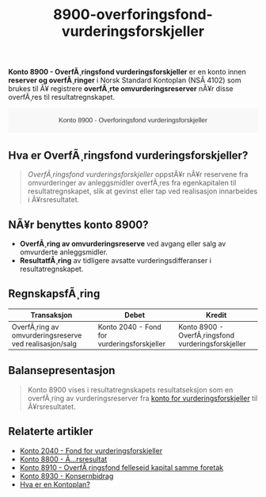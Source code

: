 ﻿---
title: "8900-overforingsfond-vurderingsforskjeller"
meta_title: "8900-overforingsfond-vurderingsforskjeller"
meta_description: "**Konto 8900 - OverfÃ¸ringsfond vurderingsforskjeller** er en konto innen **reserver og overfÃ¸ringer** i Norsk Standard Kontoplan (NSÂ 4102) som brukes til Ã¥ ..."
slug: 8900-overforingsfond-vurderingsforskjeller
type: blog
layout: pages/single
---

**Konto 8900 - OverfÃ¸ringsfond vurderingsforskjeller** er en konto innen **reserver og overfÃ¸ringer** i Norsk Standard Kontoplan (NSÂ 4102) som brukes til Ã¥ registrere **overfÃ¸rte omvurderingsreserver** nÃ¥r disse overfÃ¸res til resultatregnskapet.

![Illustrasjon av konto 8900 overforingsfond vurderingsforskjeller](8900-overforingsfond-vurderingsforskjeller-image.svg)

## Hva er OverfÃ¸ringsfond vurderingsforskjeller?

> *OverfÃ¸ringsfond vurderingsforskjeller* oppstÃ¥r nÃ¥r reservene fra omvurderinger av anleggsmidler overfÃ¸res fra egenkapitalen til resultatregnskapet, slik at gevinst eller tap ved realisasjon innarbeides i Ã¥rsresultatet.

## NÃ¥r benyttes konto 8900?

* **OverfÃ¸ring av omvurderingsreserve** ved avgang eller salg av omvurderte anleggsmidler.
* **ResultatfÃ¸ring** av tidligere avsatte vurderingsdifferanser i resultatregnskapet.

## RegnskapsfÃ¸ring

| Transaksjon                                            | Debet                                      | Kredit                                             |
|--------------------------------------------------------|--------------------------------------------|----------------------------------------------------|
| OverfÃ¸ring av omvurderingsreserve ved realisasjon/salg | Konto 2040 - Fond for vurderingsforskjeller | Konto 8900 - OverfÃ¸ringsfond vurderingsforskjeller |

## Balansepresentasjon

> Konto 8900 vises i resultatregnskapets resultatseksjon som en overfÃ¸ring av vurderingsreserver fra [konto for vurderingsforskjeller](/blogs/kontoplan/2040-fond-for-vurderingsforskjeller "Konto 2040 - Fond for vurderingsforskjeller: Fond for vurderingsforskjeller ved omvurdering") til Ã¥rsresultatet.

## Relaterte artikler

* [Konto 2040 - Fond for vurderingsforskjeller](/blogs/kontoplan/2040-fond-for-vurderingsforskjeller "Konto 2040 - Fond for vurderingsforskjeller: Fond for vurderingsforskjeller ved omvurdering")
* [Konto 8800 - Ã…rsresultat](/blogs/kontoplan/8800-arsresultat "Konto 8800 - Ã…rsresultat: Ã…rets nettoresultat og resultatdisponering")
* [Konto 8910 - OverfÃ¸ringsfond felleseid kapital samme foretak](/blogs/kontoplan/8910-overforingsfond-felleseid-kapital-samme-foretak "Konto 8910 - OverfÃ¸ringsfond felleseid kapital samme foretak")
* [Konto 8930 - Konsernbidrag](/blogs/kontoplan/8930-konsernbidrag "Konto 8930 - Konsernbidrag: Konsernbidrag mellom selskaper i konsern")
* [Hva er en Kontoplan?](/blogs/regnskap/hva-er-kontoplan "Hva er en Kontoplan? Komplett Guide til Kontoplaner i Norsk Regnskap")
